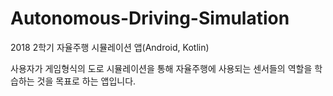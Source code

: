 # Autonomous-Driving-Simulation
2018 2학기
자율주행 시뮬레이션 앱(Android, Kotlin)

사용자가 게임형식의 도로 시뮬레이션을 통해 자율주행에 사용되는 센서들의 역할을 학습하는 것을 목표로 하는 앱입니다.
